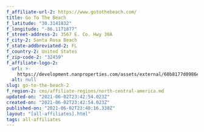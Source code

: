 ```yaml
---
f_affiliate-url-2: https://www.gotothebeach.com/
title: Go To The Beach
f_latitude: "30.3141832"
f_longitude: "-86.1171877"
f_street-address-2: 3567 E. Co. Hwy 30A
f_city-2: Santa Rosa Beach
f_state-addbreviated-2: FL
f_country-2: United States
f_zip-code-2: "32459"
f_affiliate-logo-2:
  url: >-
    https://development.nanproperties.com/assets/external/60b8177d0986e6585f389321_60786e0b4cb26966398c2451_blob25201.jpeg
  alt: null
slug: go-to-the-beach-2
f_region-2: cms/affiliate-regions/north-central-america.md
updated-on: "2021-06-02T23:42:54.023Z"
created-on: "2021-06-02T23:42:54.023Z"
published-on: "2021-06-02T23:48:16.338Z"
layout: "[all-affiliates].html"
tags: all-affiliates
---
```

